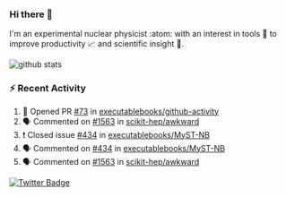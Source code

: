 ### Hi there 👋 

I'm an experimental nuclear physicist :atom: with an interest in tools :wrench: to improve productivity :chart_with_upwards_trend: and scientific insight :telescope:.

![github stats](https://github-readme-stats.vercel.app/api?username=agoose77&show_icons=true&hide_rank=true&hide_title=true&bg_color=30,e76445,904e95&text_color=efe3ec&icon_color=efe3ec)
<!--
**agoose77/agoose77** is a ✨ _special_ ✨ repository because its `README.md` (this file) appears on your GitHub profile.

Here are some ideas to get you started:

- 🔭 I’m currently working on ...
- 🌱 I’m currently learning ...
- 👯 I’m looking to collaborate on ...
- 🤔 I’m looking for help with ...
- 💬 Ask me about ...
- 📫 How to reach me: ...
- 😄 Pronouns: ...
- ⚡ Fun fact: ...
-->

### :zap: Recent Activity
<!--START_SECTION:activity-->
1. 💪 Opened PR [#73](https://github.com/executablebooks/github-activity/pull/73) in [executablebooks/github-activity](https://github.com/executablebooks/github-activity)
2. 🗣 Commented on [#1563](https://github.com/scikit-hep/awkward/issues/1563) in [scikit-hep/awkward](https://github.com/scikit-hep/awkward)
3. ❗️ Closed issue [#434](https://github.com/executablebooks/MyST-NB/issues/434) in [executablebooks/MyST-NB](https://github.com/executablebooks/MyST-NB)
4. 🗣 Commented on [#434](https://github.com/executablebooks/MyST-NB/issues/434) in [executablebooks/MyST-NB](https://github.com/executablebooks/MyST-NB)
5. 🗣 Commented on [#1563](https://github.com/scikit-hep/awkward/issues/1563) in [scikit-hep/awkward](https://github.com/scikit-hep/awkward)
<!--END_SECTION:activity-->


[![Twitter Badge](https://img.shields.io/twitter/follow/agoose77?style=flat-square&logo=Twitter&logoColor=white&color=cornflowerblue)](https://twitter.com/agoose77)
